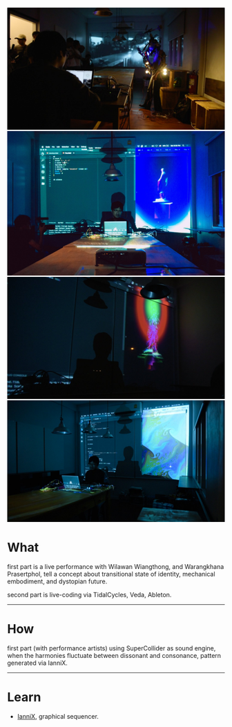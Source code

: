![home](../../assets/images/bkk-thru-poster/01.jpg)
![home](../../assets/images/bkk-thru-poster/02.jpg)
![home](../../assets/images/bkk-thru-poster/04.jpg)
![home](../../assets/images/bkk-thru-poster/05.jpg)



# What

first part is a live performance with Wilawan Wiangthong, and Warangkhana Prasertphol, 
tell a concept about transitional state of identity, mechanical embodiment, and dystopian future.

second part is live-coding via TidalCycles, Veda, Ableton.

------

# How

first part (with performance artists) using SuperCollider as sound engine, when the harmonies fluctuate between dissonant and consonance, pattern generated via IanniX.

------
# Learn

- [IanniX](https://www.iannix.org/en/), graphical sequencer.
